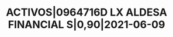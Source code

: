 ---
layout: asset
title: ACTIVOS|0964716D LX ALDESA FINANCIAL S|0,90|2021-06-09
isin: ES0505112054
---